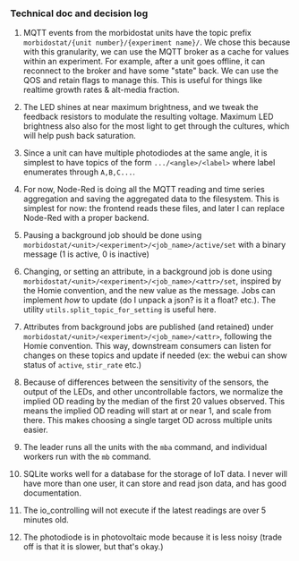### Technical doc and decision log

1. MQTT events from the morbidostat units have the topic prefix `morbidostat/{unit number}/{experiment name}/`. We chose this because with this granularity, we can use the MQTT broker as a cache for values within an experiment. For example, after a unit goes offline, it can reconnect to the broker and have some "state" back. We can use the QOS and retain flags to manage this. This is useful for things like realtime growth rates & alt-media fraction.

2. The LED shines at near maximum brightness, and we tweak the feedback resistors to modulate the resulting voltage. Maximum LED brightness also also for the most light to get through the cultures, which will help push back saturation.

3. Since a unit can have multiple photodiodes at the same angle, it is simplest to have topics of the form `.../<angle>/<label>` where label enumerates through `A,B,C...`.

4. For now, Node-Red is doing all the MQTT reading and time series aggregation and saving the aggregated data to the filesystem. This is simplest for now: the frontend reads these files, and later I can replace Node-Red with a proper backend.

5. Pausing a background job should be done using `morbidostat/<unit>/<experiment>/<job_name>/active/set` with a binary message (1 is active, 0 is inactive)

6. Changing, or setting an attribute, in a background job is done using `morbidostat/<unit>/<experiment>/<job_name>/<attr>/set`, inspired by the Homie convention, and the new value as the message. Jobs can implement _how_ to update (do I unpack a json? is it a float? etc.). The utility `utils.split_topic_for_setting` is useful here.

7. Attributes from background jobs are published (and retained) under `morbidostat/<unit>/<experiment>/<job_name>/<attr>`, following the Homie convention. This way, downstream consumers can listen for changes on these topics and update if needed (ex: the webui can show status of `active`, `stir_rate` etc.)

7. Because of differences between the sensitivity of the sensors, the output of the LEDs, and other uncontrollable factors, we normalize the implied OD reading by the median of the first 20 values observed. This means the implied OD reading will start at or near 1, and scale from there. This makes choosing a single target OD across multiple units easier.

8. The leader runs all the units with the `mba` command, and individual workers run with the `mb` command.

9. SQLite works well for a database for the storage of IoT data. I never will have more than one user, it can store and read json data, and has good documentation.

10. The io_controlling will not execute if the latest readings are over 5 minutes old.

11. The photodiode is in photovoltaic mode because it is less noisy (trade off is that it is slower, but that's okay.)
